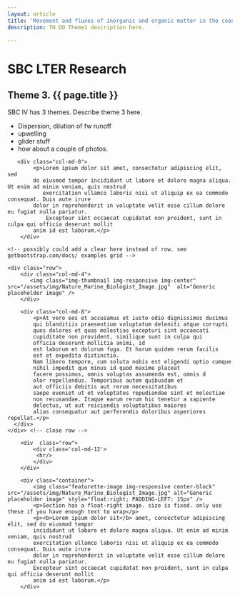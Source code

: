 ```yaml
---
layout: article
title: 'Movement and fluxes of inorganic and organic matter in the coastal ocean'
description: TO DO Theme1 description here.

---
```


<h1>SBC LTER Research</h1>

<h2>Theme 3.  {{ page.title }} </h2>

<div id="main-container">
	<div class="row">
	<!-- how to set cols: pages can vary the col widths; for full-width total should = 12. 
	     col-md scales up (med to large desktops), and automatically stacks on phones and tablets (within the row). -->
        <div class="col-md-4">
           <p>SBC IV has 3 themes. Describe theme 3 here. </p>
           <ul>
                <li>Dispersion, dilution of fw runoff</li>
                <li>upwelling</li>
                <li>glider stuff</li>
                <li>how about a couple of photos. </li>
            </ul>
        </div>

       <div class="col-md-8">
            <p>Lorem ipsum dolor sit amet, consectetur adipiscing elit, sed 
            do eiusmod tempor incididunt ut labore et dolore magna aliqua. Ut enim ad minim veniam, quis nostrud 
               exercitation ullamco laboris nisi ut aliquip ex ea commodo consequat. Duis aute irure 
            dolor in reprehenderit in voluptate velit esse cillum dolore eu fugiat nulla pariatur. 
                Excepteur sint occaecat cupidatat non proident, sunt in culpa qui officia deserunt mollit 
            anim id est laborum.</p>
        </div>      
   </div>
    
    <!-- possibly could add a clear here instead of row. see getbootstrap.com/docs/ examples grid -->
    
    <div class="row"> 
        <div class="col-md-4">
           <img class="img-thumbnail img-responsive img-center" src="/assets/img/Nature_Marine_Biologist_Image.jpg"  alt="Generic placeholder image" />
        </div>

        <div class="col-md-8">
            <p>At vero eos et accusamus et iusto odio dignissimos ducimus 
            qui blanditiis praesentium voluptatum deleniti atque corrupti 
            quos dolores et quas molestias excepturi sint occaecati 
            cupiditate non provident, similique sunt in culpa qui 
            officia deserunt mollitia animi, id 
            est laborum et dolorum fuga. Et harum quidem rerum facilis 
            est et expedita distinctio. 
            Nam libero tempore, cum soluta nobis est eligendi optio cumque 
            nihil impedit quo minus id quod maxime placeat 
            facere possimus, omnis voluptas assumenda est, omnis d
            olor repellendus. Temporibus autem quibusdam et 
            aut officiis debitis aut rerum necessitatibus             
            saepe eveniet ut et voluptates repudiandae sint et molestiae 
            non recusandae. Itaque earum rerum hic tenetur a sapiente 
            delectus, ut aut reiciendis voluptatibus maiores 
            alias consequatur aut perferendis doloribus asperiores repellat.</p>
      </div>
    </div> <!-- close row -->   
        
        <div  class="row">
            <div class='col-md-12'>
             <hr/>
            </div>
        </div>
        
        <div class="container">
            <img class="featurette-image img-responsive center-block" src="/assets/img/Nature_Marine_Biologist_Image.jpg" alt="Generic placeholder image" style="float:right; PADDING-LEFT: 15px" />
            <p>Section has a float-right image. size is fixed. only use these if you have enough text to wrap</p>
            <p><b>Lorem ipsum dolor sit</b> amet, consectetur adipiscing elit, sed do eiusmod tempor 
            incididunt ut labore et dolore magna aliqua. Ut enim ad minim veniam, quis nostrud 
            exercitation ullamco laboris nisi ut aliquip ex ea commodo consequat. Duis aute irure 
            dolor in reprehenderit in voluptate velit esse cillum dolore eu fugiat nulla pariatur. 
            Excepteur sint occaecat cupidatat non proident, sunt in culpa qui officia deserunt mollit 
            anim id est laborum.</p>
        </div>
        
</div>

